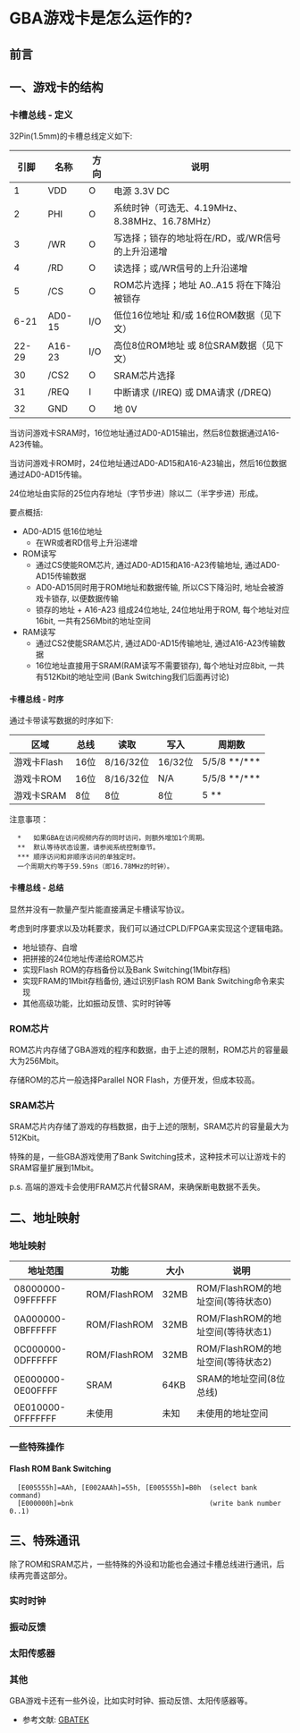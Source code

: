 # GBA游戏卡是怎么运作的?

## 前言

## 一、游戏卡的结构

### 卡槽总线 - 定义

32Pin(1.5mm)的卡槽总线定义如下:

| 引脚 | 名称     | 方向 | 说明                                                         |
|------|----------|------|------------------------------------------------------------|
| 1    | VDD      | O    | 电源 3.3V DC                                                 |
| 2    | PHI      | O    | 系统时钟（可选无、4.19MHz、8.38MHz、16.78MHz）             |
| 3    | /WR      | O    | 写选择；锁存的地址将在/RD，或/WR信号的上升沿递增           |
| 4    | /RD      | O    | 读选择；或/WR信号的上升沿递增                               |
| 5    | /CS      | O    | ROM芯片选择；地址 A0..A15 将在下降沿被锁存                 |
| 6-21 | AD0-15   | I/O  | 低位16位地址 和/或 16位ROM数据（见下文）                   |
| 22-29| A16-23   | I/O  | 高位8位ROM地址 或 8位SRAM数据（见下文）                   |
| 30   | /CS2     | O    | SRAM芯片选择                                                 |
| 31   | /REQ     | I    | 中断请求 (/IREQ) 或 DMA请求 (/DREQ)                         |
| 32   | GND      | O    | 地 0V                                                        |

当访问游戏卡SRAM时，16位地址通过AD0-AD15输出，然后8位数据通过A16-A23传输。

当访问游戏卡ROM时，24位地址通过AD0-AD15和A16-A23输出，然后16位数据通过AD0-AD15传输。

24位地址由实际的25位内存地址（字节步进）除以二（半字步进）形成。

要点概括:
- AD0-AD15 低16位地址
    - 在WR或者RD信号上升沿递增
- ROM读写
    - 通过CS使能ROM芯片, 通过AD0-AD15和A16-A23传输地址, 通过AD0-AD15传输数据
    - AD0-AD15同时用于ROM地址和数据传输, 所以CS下降沿时, 地址会被游戏卡锁存, 以便数据传输
    - 锁存的地址 + A16-A23 组成24位地址, 24位地址用于ROM, 每个地址对应16bit, 一共有256Mbit的地址空间
- RAM读写
    - 通过CS2使能SRAM芯片, 通过AD0-AD15传输地址, 通过A16-A23传输数据
    - 16位地址直接用于SRAM(RAM读写不需要锁存), 每个地址对应8bit, 一共有512Kbit的地址空间 (Bank Switching我们后面再讨论)

#### 卡槽总线 - 时序

通过卡带读写数据的时序如下:

| 区域       | 总线  | 读取   | 写入   | 周期数     |
|------------|-------|--------|--------|----------|
| 游戏卡Flash | 16位  | 8/16/32位 | 16/32位 | 5/5/8 \*\*/\*\*\* |
| 游戏卡ROM   | 16位  | 8/16/32位 | N/A     | 5/5/8 \*\*/\*\*\* |
| 游戏卡SRAM   | 8位   | 8位    | 8位    | 5 \*\*   |

注意事项：
```
  *   如果GBA在访问视频内存的同时访问，则额外增加1个周期。
  **  默认等待状态设置，请参阅系统控制章节。
  *** 顺序访问和非顺序访问的单独定时。
  一个周期大约等于59.59ns（即16.78MHz的时钟）。
```

#### 卡槽总线 - 总结

显然并没有一款量产型片能直接满足卡槽读写协议。

考虑到时序要求以及功耗要求，我们可以通过CPLD/FPGA来实现这个逻辑电路。

- 地址锁存、自增
- 把拼接的24位地址传递给ROM芯片
- 实现Flash ROM的存档备份以及Bank Switching(1Mbit存档)
- 实现FRAM的1Mbit存档备份, 通过识别Flash ROM Bank Switching命令来实现
- 其他高级功能，比如振动反馈、实时时钟等

### ROM芯片

ROM芯片内存储了GBA游戏的程序和数据，由于上述的限制，ROM芯片的容量最大为256Mbit。

存储ROM的芯片一般选择Parallel NOR Flash，方便开发，但成本较高。

### SRAM芯片

SRAM芯片内存储了游戏的存档数据，由于上述的限制，SRAM芯片的容量最大为512Kbit。

特殊的是，一些GBA游戏使用了Bank Switching技术，这种技术可以让游戏卡的SRAM容量扩展到1Mbit。

p.s. 高端的游戏卡会使用FRAM芯片代替SRAM，来确保断电数据不丢失。

## 二、地址映射

### 地址映射

| 地址范围    | 功能       | 大小     | 说明 |
|------------|-----------|---------|------|
| 08000000-09FFFFFF | ROM/FlashROM | 32MB | ROM/FlashROM的地址空间(等待状态0) |
| 0A000000-0BFFFFFF | ROM/FlashROM | 32MB | ROM/FlashROM的地址空间(等待状态1) |
| 0C000000-0DFFFFFF | ROM/FlashROM | 32MB | ROM/FlashROM的地址空间(等待状态2) |
| 0E000000-0E00FFFF | SRAM        | 64KB | SRAM的地址空间(8位总线) |
| 0E010000-0FFFFFFF | 未使用      | 未知  | 未使用的地址空间 |


### 一些特殊操作


#### Flash ROM Bank Switching

```
  [E005555h]=AAh, [E002AAAh]=55h, [E005555h]=B0h  (select bank command)
  [E000000h]=bnk                                  (write bank number 0..1)
```

## 三、特殊通讯

除了ROM和SRAM芯片，一些特殊的外设和功能也会通过卡槽总线进行通讯，后续再完善这部分。

### 实时时钟
### 振动反馈
### 太阳传感器
### 其他

GBA游戏卡还有一些外设，比如实时时钟、振动反馈、太阳传感器等。


- 参考文献: [GBATEK](http://problemkaputt.de/gbatek.htm)